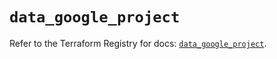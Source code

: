 # `data_google_project`

Refer to the Terraform Registry for docs: [`data_google_project`](https://registry.terraform.io/providers/hashicorp/google-beta/6.49.0/docs/data-sources/google_project).
